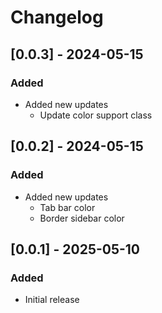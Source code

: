 # Changelog
## [0.0.3] - 2024-05-15
### Added
- Added new updates
    - Update color support class
## [0.0.2] - 2024-05-15
### Added
- Added new updates
    - Tab bar color
    - Border sidebar color
## [0.0.1] - 2025-05-10
### Added
- Initial release